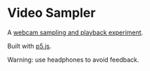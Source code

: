# Video Sampler

A [webcam sampling and playback experiment](https://video-sampler.netlify.app).

Built with [p5.js](https://p5js.org/).

Warning: use headphones to avoid feedback.
